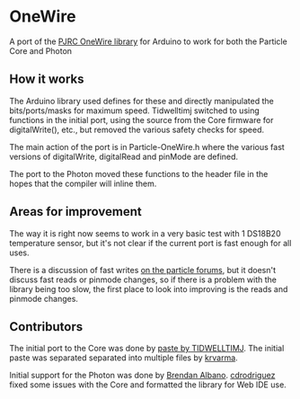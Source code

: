 OneWire
=======

A port of the [PJRC OneWire library](https://www.pjrc.com/teensy/td_libs_OneWire.html) for Arduino to work for both the Particle Core and Photon


How it works
------------

The Arduino library used defines for these and directly manipulated the bits/ports/masks for maximum speed. Tidwelltimj switched to using functions in the initial port, using the source from the Core firmware for digitalWrite(), etc., but removed the various safety checks for speed.

The main action of the port is in Particle-OneWire.h where the various fast versions of digitalWrite, digitalRead and pinMode are defined.

The port to the Photon moved these functions to the header file in the hopes that the compiler will inline them.

Areas for improvement
---------------------

The way it is right now seems to work in a very basic test with 1 DS18B20 temperature sensor, but it's not clear if the current port is fast enough for all uses.

There is a discussion of fast writes [on the particle forums](https://community.particle.io/t/photon-and-the-pin-map-challenge/12223), but it doesn't discuss fast reads or pinmode changes, so if there is a problem with the library being too slow, the first place to look into improving is the reads and pinmode changes.

Contributors
------------

The initial port to the Core was done by [paste by TIDWELLTIMJ](http://pastebin.com/i1ypx0Qn). The initial paste was separated separated into multiple files by [krvarma](https://github.com/krvarma/Dallas_DS18B20_SparkCore).

Initial support for the Photon was done by [Brendan Albano](https://github.com/balbano/). [cdrodriguez](https://github.com/cdrodriguez/) fixed some issues with the Core and formatted the library for Web IDE use.
